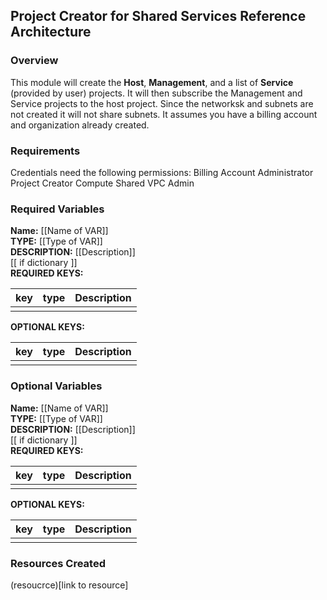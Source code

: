 ## Project Creator for Shared Services Reference Architecture 
### Overview
This module will create the __Host__, __Management__, and a list of __Service__ (provided by user) projects. It will then subscribe the Management and Service projects to the host project. Since the networksk and subnets are not created it will not share subnets.  It assumes you have a billing account and organization already created.

### Requirements 
Credentials need the following permissions:
Billing Account Administrator
Project Creator
Compute Shared VPC Admin


### Required Variables  
__Name:__ [[Name of VAR]]  
__TYPE:__ [[Type of VAR]]  
__DESCRIPTION:__ [[Description]]  
[[ if dictionary ]]  
__REQUIRED KEYS:__ 

| key | type | Description |
---|---|---
|  |  |

__OPTIONAL KEYS:__  

| key | type | Description |
---|---|---
|   |   |

### Optional Variables
__Name:__ [[Name of VAR]]  
__TYPE:__ [[Type of VAR]]  
__DESCRIPTION:__ [[Description]]  
[[ if dictionary ]]  
__REQUIRED KEYS:__   

| key | type | Description |
---|---|---
  |   |   |

__OPTIONAL KEYS:__  

| key | type | Description |
---|---|---
|  |  |

### Resources Created  
(resoucrce)[link to resource]  

